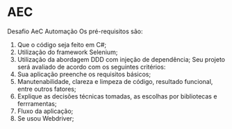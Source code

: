 # AEC
Desafio AeC Automação 
Os pré-requisitos são:
1. Que o código seja feito em C#;
2. Utilização do framework Selenium;
3. Utilização da abordagem DDD com injeção de dependência;
Seu projeto será avaliado de acordo com os seguintes critérios:
1. Sua aplicação preenche os requisitos básicos;
2. Manutenabilidade, clareza e limpeza de código, resultado funcional, entre outros fatores;
3. Explique as decisões técnicas tomadas, as escolhas por bibliotecas e ferrramentas;
4. Fluxo da aplicação;
6. Se usou Webdriver; 
